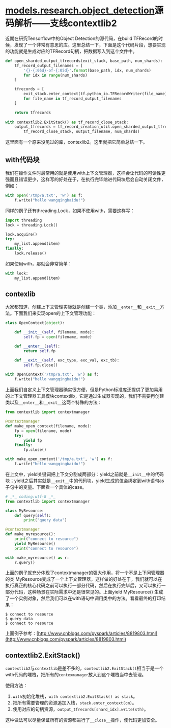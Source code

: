 # [models.research.object_detection](https://github.com/tensorflow/models/tree/master/research/object_detection)源码解析——支线contextlib2

近期在研究Tensorflow中的Object Detection的源代码，在build TFRecord的时候，发现了一个非常有意思的库。这里总结一下，下面是这个代码片段，想要实现的功能就是生成对应的TFRecord句柄，把数据写入到这个文件中。

```python
def open_sharded_output_tfrecords(exit_stack, base_path, num_shards):
    tf_record_output_filenames = [
        '{}-{:05d}-of-{:05d}'.format(base_path, idx, num_shards)
        for idx in range(num_shards)
    ]

    tfrecords = [
        exit_stack.enter_context(tf.python_io.TFRecordWriter(file_name))
        for file_name in tf_record_output_filenames
    ]

    return tfrecords 
    
with contextlib2.ExitStack() as tf_record_close_stack:
    output_tfrecords = tf_record_creation_util.open_sharded_output_tfrecords(
        tf_record_close_stack, output_filename, num_shards)
```

这里面有一个原来没见过的库，contexlib2。这里就把它简单总结一下。

## with代码块
我们在操作文件时最常用的就是使用with上下文管理器，这样会让代码的可读性更强而且错误更少，这样写的好处在于，在执行完毕缩进代码块后会自动关闭文件，例如：

```python
with open('/tmp/a.txt', 'w') as f:
    f.write("hello wangqingbaidu!")
```

同样的例子还有threading.Lock，如果不使用with，需要这样写：

```python
import threading
lock = threading.Lock()

lock.acquire()
try:
    my_list.append(item)
finally:
    lock.release()
```
如果使用with，那就会非常简单：

```python
with lock:
    my_list.append(item)
```

## contexlib
大家都知道，创建上下文管理实际就是创建一个类，添加`__enter__`和`__exit__`方法。下面我们来实现open的上下文管理功能：

```python
class OpenContext(object):

    def __init__(self, filename, mode):
        self.fp = open(filename, mode)

    def __enter__(self):
        return self.fp

    def __exit__(self, exc_type, exc_val, exc_tb):
        self.fp.close()
        
with OpenContext('/tmp/a.txt', 'w') as f:
    f.write("hello wangqingbaidu!")
```

上面我们自定义上下文管理器确实很方便，但是Python标准库还提供了更加易用的上下文管理器工具模块contextlib，它是通过生成器实现的，我们不需要再创建类以及`__enter__`和`__exit__`这两个特殊的方法：

```python
from contextlib import contextmanager

@contextmanager
def make_open_context(filename, mode):
    fp = open(filename, mode)
    try:
        yield fp
    finally:
        fp.close()

with make_open_context('/tmp/a.txt', 'w') as f:
    f.write("hello wangqingbaidu!")
```

在上文中，yield关键词把上下文分割成两部分：yield之前就是`__init__`中的代码块；yield之后其实就是`__exit__`中的代码块，yield生成的值会绑定到with语句as子句中的变量。下面看一个具体的case。

```python
# _*_ coding:utf-8 _*_
from contextlib import contextmanager

class MyResource:
    def query(self):
        print("query data")

@contextmanager
def make_myresource():
    print("connect to resource")
    yield MyResource()
    print("connect to resource")

with make_myresource() as r:
    r.query()
```

上面的例子就充分体现了contextmanager的强大作用，将一个不是上下问管理器的类 MyResource变成了一个上下文管理器，这样做的好处在于，我们就可以在执行真正的核心代码之前可以执行一部分代码，然后在执行完毕后，又可以执行一部分代码，这种场景在实际需求中还是很常见的。上面yield MyResource() 生成了一个实例对象，然后我们可以在with语句中调用类中的方法。看看最终的打印结果：

```shell
$ connect to resource
$ query data
$ connect to resource
```

上面例子参考：[http://www.cnblogs.com/pyspark/articles/8819803.html](http://www.cnblogs.com/pyspark/articles/8819803.html)

## contextlib2.ExitStack()
`contextlib2`与`contextlib`是差不多的，`contextlib2.ExitStack()`相当于是一个with代码的堆栈，把所有的`contexmanager`放入到这个堆栈当中去管理。

使用方法：

1. `with`初始化堆栈，`with contextlib2.ExitStack() as stack`。
2. 把所有需要管理的资源追加入栈，`stack.enter_context(cm)`。
3. 使用对应的句柄资源，`output_tfrecords[shard_idx].write(sth)`。

这种做法可以尽量保证所有的资源都进行了`__close__`操作，使代码更加安全。
